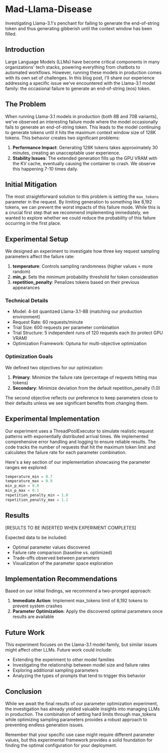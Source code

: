 # Mad-Llama-Disease
Investigating Llama-3.1's penchant for failing to generate the end-of-string token and thus generating gibberish until the context window has been filled.

## Introduction

Large Language Models (LLMs) have become critical components in many organizations' tech stacks, powering everything from chatbots to automated workflows. However, running these models in production comes with its own set of challenges. In this blog post, I'll share our experience addressing a specific issue we've encountered with the Llama-3.1 model family: the occasional failure to generate an end-of-string (eos) token.

## The Problem

When running Llama-3.1 models in production (both 8B and 70B variants), we've observed an interesting failure mode where the model occasionally fails to generate an end-of-string token. This leads to the model continuing to generate tokens until it hits the maximum context window size of 128K tokens. This behavior creates two significant problems:

1. **Performance Impact**: Generating 128K tokens takes approximately 30 minutes, creating an unacceptable user experience.
2. **Stability Issues**: The extended generation fills up the GPU VRAM with the KV cache, eventually causing the container to crash. We observe this happening 7-10 times daily.

## Initial Mitigation

The most straightforward solution to this problem is setting the `max_tokens` parameter in the request. By limiting generation to something like 8,192 tokens, we can prevent the worst impacts of this failure mode. While this is a crucial first step that we recommend implementing immediately, we wanted to explore whether we could reduce the probability of this failure occurring in the first place.

## Experimental Setup

We designed an experiment to investigate how three key request sampling parameters affect the failure rate:

1. **temperature**: Controls sampling randomness (higher values = more random)
2. **min_p**: Sets the minimum probability threshold for token consideration
3. **repetition_penalty**: Penalizes tokens based on their previous appearances

### Technical Details

- Model: 4-bit quantized Llama-3.1-8B (matching our production environment)
- Request Rate: 60 requests/minute
- Trial Size: 600 requests per parameter combination
- Trial Structure: 5 independent runs of 120 requests each (to protect GPU VRAM)
- Optimization Framework: Optuna for multi-objective optimization

### Optimization Goals

We defined two objectives for our optimization:

1. **Primary**: Minimize the failure rate (percentage of requests hitting max tokens)
2. **Secondary**: Minimize deviation from the default repetition_penalty (1.0)

The second objective reflects our preference to keep parameters close to their defaults unless we see significant benefits from changing them.

## Experimental Implementation

Our experiment uses a ThreadPoolExecutor to simulate realistic request patterns with exponentially distributed arrival times. We implemented comprehensive error handling and logging to ensure reliable results. The code tracks the number of requests that hit the maximum token limit and calculates the failure rate for each parameter combination.

Here's a key section of our implementation showcasing the parameter ranges we explored:

```python
temperature_min = 0.7
temperature_max = 0.9
min_p_min = 0.0
min_p_max = 0.1
repetition_penalty_min = 1.0
repetition_penalty_max = 1.1
```

## Results

[RESULTS TO BE INSERTED WHEN EXPERIMENT COMPLETES]

Expected data to be included:
- Optimal parameter values discovered
- Failure rate comparison (baseline vs. optimized)
- Trade-offs observed between parameters
- Visualization of the parameter space exploration

## Implementation Recommendations

Based on our initial findings, we recommend a two-pronged approach:

1. **Immediate Action**: Implement max_tokens limit of 8,192 tokens to prevent system crashes
2. **Parameter Optimization**: Apply the discovered optimal parameters once results are available

## Future Work

This experiment focuses on the Llama-3.1 model family, but similar issues might affect other LLMs. Future work could include:

- Extending the experiment to other model families
- Investigating the relationship between model size and failure rates
- Exploring additional sampling parameters
- Analyzing the types of prompts that tend to trigger this behavior

## Conclusion

While we await the final results of our parameter optimization experiment, the investigation has already yielded valuable insights into managing LLMs in production. The combination of setting hard limits through max_tokens while optimizing sampling parameters provides a robust approach to preventing endless generation issues.

Remember that your specific use case might require different parameter values, but this experimental framework provides a solid foundation for finding the optimal configuration for your deployment.
